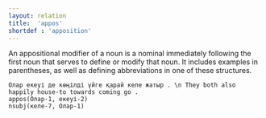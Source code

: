 ```yaml
---
layout: relation
title:  'appos'
shortdef : 'apposition'
---
```


An appositional modifier of a noun is a nominal immediately 
following the first noun that serves to define or modify that noun. It 
includes examples in parentheses, as well as defining abbreviations 
in one of these structures. 

~~~ sdparse
Олар екеуі де көңілді үйге қарай келе жатыр . \n They both also happily house-to towards coming go .
appos(Олар-1, екеуі-2)
nsubj(келе-7, Олар-1)
~~~

<!-- more examples -->
<!-- Interlanguage links updated Út zář 29 20:43:09 CEST 2020 -->
